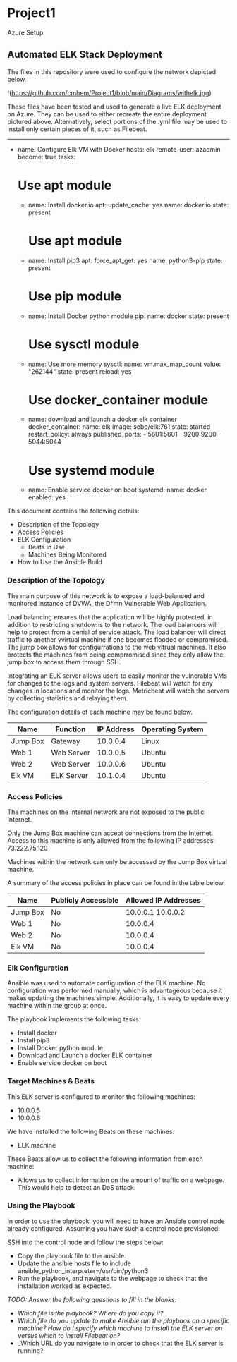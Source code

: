 # Project1
Azure Setup
## Automated ELK Stack Deployment

The files in this repository were used to configure the network depicted below.

!(https://github.com/cmhem/Project1/blob/main/Diagrams/withelk.jpg)

These files have been tested and used to generate a live ELK deployment on Azure. They can be used to either recreate the entire deployment pictured above. Alternatively, select portions of the .yml file may be used to install only certain pieces of it, such as Filebeat.

 ---
- name: Configure Elk VM with Docker
  hosts: elk
  remote_user: azadmin
  become: true
  tasks:
    # Use apt module
    - name: Install docker.io
      apt:
        update_cache: yes
        name: docker.io
        state: present

      # Use apt module
    - name: Install pip3
      apt:
        force_apt_get: yes
        name: python3-pip
        state: present

      # Use pip module
    - name: Install Docker python module
      pip:
        name: docker
        state: present

      # Use sysctl module
    - name: Use more memory
      sysctl:
        name: vm.max_map_count
        value: "262144"
        state: present
        reload: yes

      # Use docker_container module
    - name: download and launch a docker elk container
      docker_container:
        name: elk
        image: sebp/elk:761
        state: started
        restart_policy: always
        published_ports:
          - 5601:5601
          - 9200:9200
          - 5044:5044

      # Use systemd module
    - name: Enable service docker on boot
      systemd:
        name: docker
        enabled: yes


This document contains the following details:
- Description of the Topology
- Access Policies
- ELK Configuration
  - Beats in Use
  - Machines Being Monitored
- How to Use the Ansible Build


### Description of the Topology

The main purpose of this network is to expose a load-balanced and monitored instance of DVWA, the D*mn Vulnerable Web Application.

Load balancing ensures that the application will be highly protected, in addition to restricting shutdowns to the network.
The load balancers will help to protect from a denial of service attack. The load balancer will direct traffic to another vvirtual machine if one becomes flooded or compromised. The jump box allows for configurrations to the web vitrual machines. It also protects the machines from being comprromised since they only allow the jump box to access them through SSH.

Integrating an ELK server allows users to easily monitor the vulnerable VMs for changes to the logs and system servers.
Filebeat will watch for any changes in locations and monitor the logs.
Metricbeat will watch the servers by collecting statistics and relaying them.

The configuration details of each machine may be found below.

| Name     | Function   | IP Address | Operating System |
|----------|------------|------------|------------------|
| Jump Box | Gateway    | 10.0.0.4   | Linux            |
| Web 1    | Web Server | 10.0.0.5   | Ubuntu           |
| Web 2    | Web Server | 10.0.0.6   | Ubuntu           |
| Elk VM   | ELK Server | 10.1.0.4   | Ubuntu           |

### Access Policies

The machines on the internal network are not exposed to the public Internet. 

Only the Jump Box machine can accept connections from the Internet. Access to this machine is only allowed from the following IP addresses:
73.222.75.120

Machines within the network can only be accessed by the Jump Box virtual machine.

A summary of the access policies in place can be found in the table below.

| Name     | Publicly Accessible | Allowed IP Addresses |
|----------|---------------------|----------------------|
| Jump Box | No                  | 10.0.0.1 10.0.0.2    |
| Web 1    | No                  | 10.0.0.4             |
| Web 2    | No                  | 10.0.0.4             |
| Elk VM   | No                  | 10.0.0.4             |

### Elk Configuration

Ansible was used to automate configuration of the ELK machine. No configuration was performed manually, which is advantageous because it makes updating the machines simple. Additionally, it is easy to update every machine within the group at once.

The playbook implements the following tasks:
- Install docker
- Install pip3
- Install Docker python module
- Download and Launch a docker ELK container
- Enable service docker on boot

### Target Machines & Beats
This ELK server is configured to monitor the following machines:
- 10.0.0.5
- 10.0.0.6

We have installed the following Beats on these machines:
- ELK machine

These Beats allow us to collect the following information from each machine:
- Allows us to collect information on the amount of traffic on a webpage. This would help to detect an DoS attack.

### Using the Playbook
In order to use the playbook, you will need to have an Ansible control node already configured. Assuming you have such a control node provisioned: 

SSH into the control node and follow the steps below:
- Copy the playbook file to the ansible.
- Update the ansible hosts file to include <IP address> ansible_python_interpreter=/usr/bin/python3
- Run the playbook, and navigate to the webpage to check that the installation worked as expected.

_TODO: Answer the following questions to fill in the blanks:_
- _Which file is the playbook? Where do you copy it?_
- _Which file do you update to make Ansible run the playbook on a specific machine? How do I specify which machine to install the ELK server on versus which to install Filebeat on?_
- _Which URL do you navigate to in order to check that the ELK server is running?
